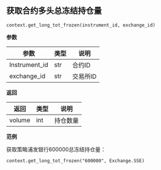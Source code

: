 ## 获取合约多头总冻结持仓量

`context.get_long_tot_frozen(instrument_id, exchange_id)`

**参数**

| 参数          | 类型 | 说明     |
| ------------- | ---- | -------- |
| Instrument_id | str  | 合约ID   |
| exchange_id   | str  | 交易所ID |

**返回**

| 返回   | 类型 | 说明     |
| ------ | ---- | -------- |
| volume | int  | 持仓数量 |

**范例**

获取策略浦发银行600000总冻结持仓量：

`context.get_long_tot_frozen("600000", Exchange.SSE)`

